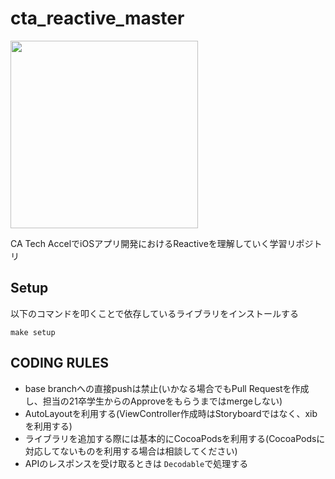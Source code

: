 # cta_reactive_master

<img src="https://user-images.githubusercontent.com/59905087/117824495-7fe71580-b2a9-11eb-92ca-c9bcd6665fff.png" width="300">


CA Tech AccelでiOSアプリ開発におけるReactiveを理解していく学習リポジトリ

## Setup

以下のコマンドを叩くことで依存しているライブラリをインストールする

```
make setup
```

## CODING RULES

- base branchへの直接pushは禁止(いかなる場合でもPull Requestを作成し、担当の21卒学生からのApproveをもらうまではmergeしない)
- AutoLayoutを利用する(ViewController作成時はStoryboardではなく、xibを利用する)
- ライブラリを追加する際には基本的にCocoaPodsを利用する(CocoaPodsに対応してないものを利用する場合は相談してください)
- APIのレスポンスを受け取るときは `Decodable`で処理する
